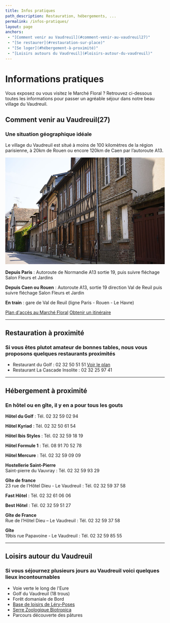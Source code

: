 ```yaml
---
title: Infos pratiques
path_description: Restauration, hébergements, ...
permalink: /infos-pratiques/
layout: page
anchors: 
 - "[Comment venir au Vaudreuil](#comment-venir-au-vaudreuil27)"
 - "[Se restaurer](#restauration-sur-place)"
 - "[Se loger](#hébergement-à-proximité)"
 - "[Loisirs autours du Vaudreuil](#loisirs-autour-du-vaudreuil)"
---
```


# Informations pratiques

Vous exposez ou vous visitez le Marché Floral ? Retrouvez ci-dessous toutes les informations pour passer un agréable séjour dans notre beau village du Vaudreuil.

## Comment venir au Vaudreuil(27)
### Une situation géographique idéale

Le village du Vaudreuil est situé à moins de 100 kilomètres de la région parisienne, à 20km de Rouen ou encore 120km de Caen par l’autoroute A13.

![Village Le Vaudreuil](/assets/medias/notre-village.jpg)

**Depuis Paris** : Autoroute de Normandie A13 sortie 19, puis suivre fléchage Salon Fleurs et Jardins

**Depuis Caen ou Rouen** : Autoroute A13, sortie 19 direction Val de Reuil puis suivre fléchage Salon Fleurs et Jardin

**En train** : gare de Val de Reuil (ligne Paris - Rouen - Le Havre)

<a class="button dark" href="https://www.google.com/maps/dir//49.2562515,1.2087/@49.2566822,1.205022,16z" target="_blank">Plan d'accès au Marché Floral</a>
<a class="button" href="https://www.google.com/maps/dir//49.2562515,1.2087/@49.2566822,1.205022,16z" target="_blank">Obtenir un itinéraire</a>

---

## Restauration à proximité
### Si vous êtes plutot amateur de bonnes tables, nous vous proposons quelques restaurants proximités

- Restaurant du Golf : 02 32 50 51 51 [Voir le plan](https://www.google.fr/maps/place/Restaurant+du+Golf+du+Vaudreuil/@49.2599562,1.2204614,17z/data=!3m1!4b1!4m5!3m4!1s0x47e125f39882ce57:0xd7b570c814e287f1!8m2!3d49.2599562!4d1.2226501)
- Restaurant La Cascade Insolite : 02 32 25 97 41

---

## Hébergement à proximité
### En hôtel ou en gîte, il y en a pour tous les gouts

**Hôtel du Golf** : Tél. 02 32 59 02 94

**Hôtel Kyriad** : Tél. 02 32 50 61 54

**Hôtel Ibis Styles** : Tél. 02 32 59 18 19

**Hôtel Formule 1** : Tél. 08 91 70 52 78

**Hôtel Mercure** : Tél. 02 32 59 09 09

**Hostellerie Saint-Pierre**   
Saint-pierre du Vauvray : Tél. 02 32 59 93 29

**Gîte de france**  
23 rue de l'Hôtel Dieu - Le Vaudreuil : Tél. 02 32 59 37 58

**Fast Hôtel** : Tél. 02 32 61 06 06

**Best Hôtel** : Tél. 02 32 59 51 27

**Gîte de France**  
Rue de l’Hôtel Dieu – Le Vaudreuil : Tél. 02 32 59 37 58

**Gîte**  
19bis rue Papavoine - Le Vaudreuil : Tél. 02 32 59 85 55

---

## Loisirs autour du Vaudreuil
### Si vous séjournez plusieurs jours au Vaudreuil voici quelques lieux incontournables
- Voie verte le long de l'Eure
- Golf du Vaudreuil (18 trous)
- Forêt domaniale de Bord
- [Base de loisirs de Léry-Poses](http://www.lery-poses.fr/)
- [Serre Zoologique Biotropica](http://www.biotropica.fr/)
- Parcours découverte des pâtures
